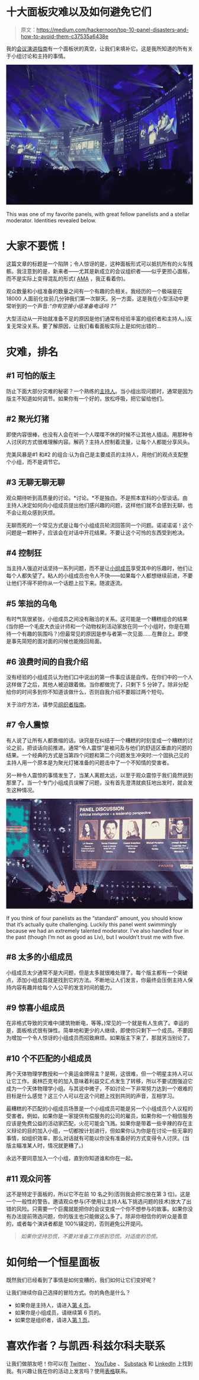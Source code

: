 # 十大面板灾难以及如何避免它们

> 原文：<https://medium.com/hackernoon/top-10-panel-disasters-and-how-to-avoid-them-c37535a6438e>

我的[会议演讲指南](http://bit.ly/quaesita_speaking)有一个面板状的真空，让我们来填补它。这是我所知道的所有关于小组讨论和主持的事情。

![](img/c5b565473ddbbc3a5194f57dc710f35d.png)

This was one of my favorite panels, with great fellow panelists and a stellar moderator. Identities revealed below.

# 大家不要慌！

这篇文章的标题是一个陷阱；令人惊讶的是，这种面板形式可以抵抗所有的火车残骸。我注意到的是，新来者——尤其是新成立的会议组织者——似乎更担心面板，而不是实际上变得混乱的形式( [AMA](http://bit.ly/quaesita_tricky) ，我正看着你)。

观众数量和小组准备的数量之间有一个有趣的负相关。我经历的一个极端是在 18000 人面前化妆前几分钟我们第一次聊天。另一方面，这是我在小型活动中更常听到的一个声音:*“你有空接小组准备电话吗？”*

大型活动从一开始就准备不足的原因是他们通常有经验丰富的组织者和主持人。)反复无常没关系。要了解原因，让我们看看面板实际上是如何出错的…

# 灾难，排名

## #1 可怕的版主

防止下面大部分灾难的秘密？一个熟练的[主持人](https://bit.ly/quaesita_moderator)。当小组出现问题时，通常是因为版主不知道如何调节。如果你有一个好的，放松呼吸，把它留给他们。

## #2 聚光灯猪

即使内容很棒，也没有人会在听一个人喋喋不休的时候不让其他人插话。用那种令人讨厌的方式很难理解内容。解药？主持人控制着流量，让每个人都能分享风头。

完美风暴是#1 和#2 的组合:认为自己是主要成员的主持人，用他们的观点支配整个小组，而不是调节它。

## #3 无聊无聊无聊

观众期待听到高质量的讨论。*讨论。*不是独白。不是照本宣科的小型谈话。由主持人决定如何向小组成员提出他们感兴趣的问题，这样他们就不会感到无聊，也不会让观众感到厌烦。

无聊而死的一个常见方式是让每个小组成员轮流回答同一个问题。诺诺诺诺！这个问题是一颗种子，应该会在对话中开花结果。不要让这个可怜的东西受到枪决。

## #4 控制狂

当主持人强迫对话坚持一系列问题，而不是让[小组成员](http://bit.ly/quaesita_panelist)享受其中的乐趣时，他们让每个人都失望了。粘人的小组成员也令人不快——如果每个人都想继续前进，不要让他们不得不把你从一个话题上拉下来。随波逐流。

## #5 笨拙的乌龟

有时气氛很紧张，小组成员之间没有融洽的关系。这可能是一个糟糕组合的结果(当你把一个毛皮大衣设计师和一个动物权利活动家放在同一个小组时，你是在期待一个有趣的氛围吗？)但最常见的原因是参与者第一次见面……在舞台上。即使是事先简短的面对面的问候也能挽回局面。

## #6 浪费时间的自我介绍

没有经验的小组成员认为他们口中说出的第一件事应该是自传。在你们中的一个人这样做了之后，其他人被迫跟着做。当你都做完了，只剩下 5 分钟了。除非分配给你的时间多到你不知道该做什么，否则自我介绍不要超过两个短句。

关于治疗方法，请参见[组织者指南](http://bit.ly/quaesita_panelorg)。

## #7 令人震惊

有人说了让所有人都畏缩的话。诀窍是在纠结于一个糟糕的时刻变成一个糟糕的讨论之前，把谈话向前推进。通常“令人震惊”是被问及与他们的舒适区垂直的问题的结果。一个经典的方式是当第四个问题和第二个问题发生冲突时:一个固执己见的主持人用一个原本是为聚光灯猪准备的问题击中了一个不知情的受害者。

另一种令人震惊的事情发生了，当某人离题太远，以至于观众震惊于我们竟然说到那里了。当一个专门小组成员误解了问题，没有首先澄清就疯狂地出发时，就会发生这种情况。

![](img/797f1716ed520011e250d93d98517619.png)

If you think of four panelists as the “standard” amount, you should know that it’s actually quite challenging. Luckily this panel went swimmingly because we had an extremely talented moderator. I’ve also handled four in the past (though I’m not as good as Liv), but I wouldn’t trust me with five.

## #8 太多的小组成员

小组成员太少通常不是大问题，但是太多就很难处理了。每个版主都有一个突破点，添加小组成员就是找到它的方法。不断地让人们发言，你最终会压倒主持人保持内容有趣并给每个人公平的发言时间的能力。

## #9 惊喜小组成员

在非格式导致的灾难中(建筑物断电，等等。)常见的一个就是有人生病了。幸运的是，面板格式很有弹性。简单地和更少的人继续，即使你只剩下一个成员。不要因为增加一个令人惊讶的小组成员而招致麻烦。如果版主下来了，那就另当别论了。

## #10 个不匹配的小组成员

两个天体物理学教授和一个奥运金牌得主？是啊，这很难，但一个明星主持人可以让它工作。奥林匹克号的加入意味着利益交汇点发生了转移，所以不要试图强迫它成为一个天体物理学小组。与其说中微子，不如讨论一下非常努力达到一个艰难的目标是什么感觉？这三个人可以在这个问题上找到共同的声音，互相学习。

最糟糕的不匹配的小组成员场景是一个小组成员可能是另一个小组成员个人议程的受害者。例如，如果你是一家提供有偿服务的公司的雇员，如果你和一个相信服务应该是免费公益的活动家匹配，火花可能会飞溅。如果你是带着一些辛辣的存在主义辩论的目的加入小组，一切都按计划进行，但如果你认为你是在讨论一些无辜的事情，如组织效率，那么对话就有可能以你没有准备好的方式变得令人讨厌。(当版主瞄准某人时，情况就更糟了。)

永远不要同意加入一个小组，直到你知道谁和你在一起。

## #11 观众问答

这不是特定于面板的，所以它不在前 10 名之列(否则我会把它放在第 3 位)。这是一个一般性的警告。邀请观众参与(不使用让主持人私下挑选问题的技术)放大了出错的风险。只需要一个巨魔就能把你的会议变成一个你不想参与的故事。如果你没有办法提前筛选问题，你的版主也只能做这么多了。除非你相信你的听众是善意的，或者每个演讲者都是 100%镇定的，否则避免公开提问。

> *如果你坚持恐慌，不要对准备工作感到恐慌。对适度的恐慌。*

# 如何给一个恒星面板

既然我们已经看到了事情是如何变糟的，我们如何让它们变好呢？

让我们继续你自己选择的冒险方式。你的角色是什么？

*   如果你是主持人，请进入[第 4 页](http://bit.ly/quaesita_moderator)。
*   如果你是小组成员，请继续第 6 页的。
*   如果您是组织者，请进入[第 1 页](http://bit.ly/quaesita_panelorg)。

# 喜欢作者？与凯西·科兹尔科夫联系

让我们做朋友吧！你可以在 [Twitter](https://twitter.com/quaesita) 、 [YouTube](https://www.youtube.com/channel/UCbOX--VOebPe-MMRkatFRxw) 、 [Substack](http://decision.substack.com) 和 [LinkedIn](https://www.linkedin.com/in/kozyrkov/) 上找到我。有兴趣让我在你的活动上发言吗？使用[表格](http://bit.ly/makecassietalk)联系。